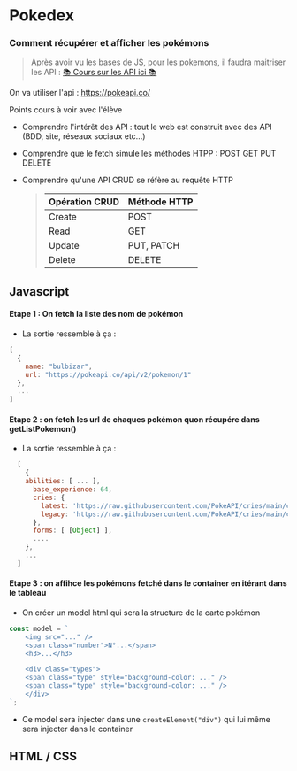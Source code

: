 # Pokedex

### Comment récupérer et afficher les pokémons

> Après avoir vu les bases de JS, pour les pokemons, il faudra maitriser les API : [📚 Cours sur les API ici 📚](https://www.notion.so/API-592b9220faf84bad993a2df4e0ed7882)

On va utiliser l'api : https://pokeapi.co/

Points cours à voir avec l'élève

- Comprendre l'intérêt des API : tout le web est construit avec des API (BDD, site, réseaux sociaux etc...)

- Comprendre que le fetch simule les méthodes HTPP : POST GET PUT DELETE

- Comprendre qu'une API CRUD se réfère au requête HTTP
  > <table style="width:100%"><thead><tr><th>Opération CRUD</th><th>Méthode HTTP</th></tr></thead><tbody><tr><td>Create</td><td>POST</td></tr><tr><td>Read</td><td>GET</td></tr><tr><td>Update</td><td>PUT, PATCH</td></tr><tr><td>Delete</td><td>DELETE</td></tr></tbody></table>

## Javascript

#### Etape 1 : On fetch la liste des nom de pokémon

- La sortie ressemble à ça :

```javascript
[
  {
    name: "bulbizar",
    url: "https://pokeapi.co/api/v2/pokemon/1"
  },
  ...
]
```

#### Etape 2 : on fetch les url de chaques pokémon quon récupére dans getListPokemon()

- La sortie ressemble à ça :

```javascript
  [
    {
    abilities: [ ... ],
      base_experience: 64,
      cries: {
        latest: 'https://raw.githubusercontent.com/PokeAPI/cries/main/cries/pokemon/latest/1.ogg',
        legacy: 'https://raw.githubusercontent.com/PokeAPI/cries/main/cries/pokemon/legacy/1.ogg'
      },
      forms: [ [Object] ],
      ....
    },
    ...
  ]
```

#### Etape 3 : on affihce les pokémons fetché dans le container en itérant dans le tableau

- On créer un model html qui sera la structure de la carte pokémon

```javascript
const model = `
    <img src="..." />
    <span class="number">N°...</span>
    <h3>...</h3>

    <div class="types">
    <span class="type" style="background-color: ..." />
    <span class="type" style="background-color: ..." />
    </div>
`;
```

- Ce model sera injecter dans une `createElement("div")` qui lui même sera injecter dans le container

## HTML / CSS
